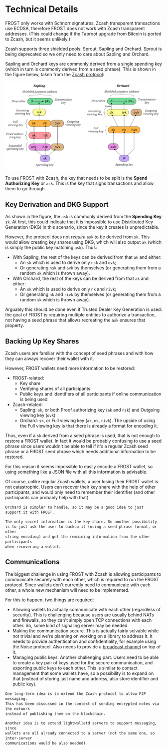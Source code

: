 # Technical Details

FROST only works with Schnorr signatures. Zcash transparent transactions use
ECDSA, therefore FROST does not work with Zcash transparent addresses. (This
could change if the Taproot upgrade from Bitcoin is ported to Zcash, but it
seems unlikely.)

Zcash supports three shielded pools: Sprout, Sapling and Orchard. Sprout
is being deprecated so we only need to care about Sapling and Orchard.

Sapling and Orchard keys are commonly derived from a single spending key (which
in turn is commonly derived from a seed phrase). This is shown in the figure
below, taken from the [Zcash
protocol](https://zips.z.cash/protocol/protocol.pdf#addressesandkeys):


![Sapling and Orchard key trees](key-trees.png)

To use FROST with Zcash, the key that needs to be split is the **Spend
Authorizing Key** or `ask`. This is the key that signs transactions and allow
them to go through.

## Key Derivation and DKG Support

As shown in the figure, the `ask` is commonly derived from the **Spending Key**
`sk`. At first, this could indicate that it is impossible to use Distributed Key
Generation (DKG) in this scenario, since the key it creates is unpredictable.

However, the protocol does not *require* `ask` to be derived from `sk`.
This would allow creating key shares using DKG, which will also output
`ak` (which is simply the public key matching `ask`). Thus:

- With Sapling, the rest of the keys can be derived from that `ak` and either:
  - An `sk` which is used to derive only `nsk` and `ovk`;
  - Or generating `nsk` and `ovk` by themselves (or generating them from a
    random `sk` which is thrown away).
- With Orchard, the rest of the keys can be derived from that `ak` and either:
  - An `sk` which is used to derive only `nk` and `rivk`;
  - Or generating `nk` and `rivk` by themselves (or generating them from a
    random `sk` which is thrown away).

Arguably this should be done even if Trusted Dealer Key Generation is used: the
goal of FROST is requiring multiple entities to authorize a transaction, not
having a seed phrase that allows recreating the `ask` ensures that property.

## Backing Up Key Shares

Zcash users are familiar with the concept of seed phrases and with how they
can always recover their wallet with it.

However, FROST wallets need more information to be restored:

- FROST-related:
  - Key share
  - Verifying shares of all participants
  - Public keys and identifiers of all participants if online communication is
    being used
- Zcash-related:
  - Sapling: `sk`, or both Proof authorizing key (`ak` and `nsk`) and Outgoing
    viewing key (`ovk`)
  - Orchard: `sk`, or Full viewing key (`ak`, `nk`, `rivk`). The upside of using
    the Full viewing key is that there is already a format for encoding it.

Thus, even if a `sk` derived from a seed phrase is used, that is not enough to
restore a FROST wallet. In fact it would be probably confusing to use a seed
phrase since users wouldn't be able to tell if it's a regular Zcash seed phrase
or a FROST seed phrase which needs additional information to be restored.

For this reason it seems impossible to easily encode a FROST wallet, so using
something like a JSON file with all this information is advisable.

Of course, unlike regular Zcash wallets, a user losing their FROST wallet is
not catastrophic. Users can recover their key share with the help of other
participants, and would only need to remember their identifier (and other
participants can probably help with that).

```admonish note
Orchard is simpler to handle, so it may be a good idea to just
support it with FROST.
```

```admonish note
The only secret information is the key share. So another possibility
is to just ask the user to backup it (using a seed phrase format, or other
string encoding) and get the remaining information from the other participants
when recovering a wallet.
```

## Communications

The biggest challenge in using FROST with Zcash is allowing participants to
communicate securely with each other, which is required to run the FROST
protocol. Since wallets don't currently need to communicate with each other, a
whole new mechanism will need to be implemented.

For this to happen, two things are required:

- Allowing wallets to actually communicate with each other (regardless of
  security). This is challenging because users are usually behind NATs and
  firewalls, so they can't simply open TCP connections with each other. So,
  some kind of signaling server may be needed.
- Making the communication secure. This is actually fairly solvable while not
  trivial and we're planning on working on a library to address it. It needs to
  provide authentication and confidentiality, for example using the Noise
  protocol. Also needs to provide a [broadcast
  channel](https://frost.zfnd.org/terminology.html#broadcast-channel) on top of
  it.
- Managing public keys. Another challenging part. Users need to be able to
  create a key pair of keys used for the secure communication, and exporting
  public keys to each other. This is similar to contact management that some
  wallets have, so a possibility is to expand on that (instead of storing
  just name and address, also store identifier and public key).

```info
One long-term idea is to extend the Zcash protocol to allow P2P messaging.
This has been discussed in the context of sending encrypted notes via the network
instead of publishing them on the blockchain.
```

```info
Another idea is to extend lightwalletd servers to support messaging, since
wallets are all already connected to a server (not the same one, so inter-server
communications would be also needed)
```